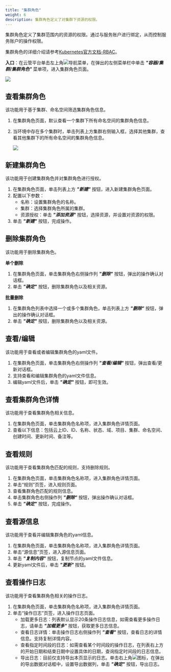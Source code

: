 ```yaml
---
title: "集群角色"
weight: 6
description: 集群角色定义了对集群下资源的权限。
---
```


集群角色定义了集群范围内的资源的权限。通过与服务账户进行绑定，从而控制服务账户的操作权限。

集群角色的详细介绍请参考[Kubernetes官方文档-RBAC](https://kubernetes.io/docs/reference/access-authn-authz/rbac/)。

**入口**：在云管平台单击左上角![](../../../images/intro/nav.png)导航菜单，在弹出的左侧菜单栏中单击 **_"容器/集群/集群角色"_** 菜单项，进入集群角色页面。

![](../../../images/docker/rbacclusterrole.png)

## 查看集群角色

该功能用于基于集群、命名空间筛选集群角色信息。

1. 在集群角色页面，默认查看一个集群下所有命名空间的集群角色信息。
2. 当环境中存在多个集群时，单击列表上方集群右侧输入框，选择其他集群，查看其他集群下的所有命名空间的集群角色信息。

    ![](../../../images/docker/switchcluster.png)

## 新建集群角色

该功能用于创建集群角色并对集群角色进行授权。

1. 在集群角色页面，单击列表上方 **_"新建"_** 按钮，进入新建集群角色页面。
2. 配置以下参数：
   - 名称：设置集群角色的名称。
   - 集群：选择集群角色所属的集群。
   - 资源授权：单击 **_"添加资源"_** 按钮，选择资源，并设置对资源的权限。
3. 单击 **_"新建"_** 按钮，完成操作。

## 删除集群角色

该功能用于删除集群角色。

**单个删除**

1. 在集群角色页面，单击集群角色右侧操作列 **_"删除"_** 按钮，弹出的操作确认对话框。
2. 单击 **_"确定"_** 按钮，删除集群角色以及相关资源。

**批量删除**

1. 在集群角色列表中选择一个或多个集群角色，单击列表上方 **_"删除"_** 按钮，弹出的操作确认对话框。
2. 单击 **_"确定"_** 按钮，删除集群角色以及相关资源。

## 查看/编辑

该功能用于查看或者编辑集群角色的yaml文件。

1. 在集群角色页面，单击集群角色右侧操作列 **_"查看/编辑"_** 按钮，弹出查看/更新对话框。
2. 支持查看和编辑集群角色的yaml文件信息。
3. 编辑yaml文件后，单击 **_"确定"_** 按钮，即可生效。

## 查看集群角色详情

该功能用于查看集群角色相关信息。

1. 在集群角色页面，单击集群角色名称项，进入集群角色详情页面。
2. 查看以下信息：包括云上ID、ID、名称、状态、域、项目、集群、命名空间、创建时间、更新时间、备注等。

## 查看规则

该功能用于查看集群角色匹配的规则，支持删除规则。

1. 在集群角色页面，单击集群角色名称项，进入集群角色详情页面。
2. 单击“规则”页签，进入规则页面。
3. 查看集群角色匹配的规则信息。
4. 单击集群角色右侧操作列 **_"删除"_** 按钮，弹出操作确认对话框。
5. 单击 **_"确定"_** 按钮，完成操作。

## 查看源信息

该功能用于查看并编辑集群角色的yaml信息。

1. 在集群角色页面，单击集群角色名称项，进入集群角色详情页面。
2. 单击“源信息”页签，进入源信息页面。
3. 单击 **_"复制内容"_** 按钮，复制节点的yaml文件信息。
4. 更新yaml文件后，单击 **_"更新"_** 按钮。

## 查看操作日志

该功能用于查看集群角色相关的操作日志。

1. 在集群角色页面，单击集群角色名称项，进入集群角色详情页面。
2. 单击“操作日志”页签，进入操作日志页面。
    - 加载更多日志：列表默认显示20条操作日志信息，如需查看更多操作日志，请单击 **_"加载更多"_** 按钮，获取更多日志信息。
    - 查看日志详情：单击操作日志右侧操作列 **_"查看"_** 按钮，查看日志的详情信息。支持复制详情内容。
    - 查看指定时间段的日志：如需查看某个时间段的操作日志，在列表右上方的开始日期和结束日期中设置具体的日期，查询指定时间段的日志信息。
    - 导出日志：目前仅支持导出本页显示的日志。单击右上角![](../../../images/system/download.png)图标，在弹出的导出数据对话框中，设置导出数据列，单击 **_"确定"_** 按钮，导出日志。

